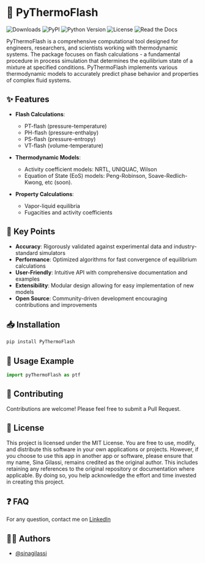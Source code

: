 # 🧪 PyThermoFlash

![Downloads](https://img.shields.io/pypi/dm/PyThermoFlash) ![PyPI](https://img.shields.io/pypi/v/PyThermoFlash) ![Python Version](https://img.shields.io/pypi/pyversions/PyThermoFlash.svg) ![License](https://img.shields.io/pypi/l/PyThermoFlash) ![Read the Docs](https://img.shields.io/readthedocs/PyThermoFlash)

PyThermoFlash is a comprehensive computational tool designed for engineers, researchers, and scientists working with thermodynamic systems. The package focuses on flash calculations - a fundamental procedure in process simulation that determines the equilibrium state of a mixture at specified conditions. PyThermoFlash implements various thermodynamic models to accurately predict phase behavior and properties of complex fluid systems.

## ✨ Features

- **Flash Calculations**:
  - PT-flash (pressure-temperature)
  - PH-flash (pressure-enthalpy)
  - PS-flash (pressure-entropy)
  - VT-flash (volume-temperature)

- **Thermodynamic Models**:
  - Activity coefficient models: NRTL, UNIQUAC, Wilson
  - Equation of State (EoS) models: Peng-Robinson, Soave-Redlich-Kwong, etc (soon).

- **Property Calculations**:
  - Vapor-liquid equilibria
  - Fugacities and activity coefficients

## 🔑 Key Points

- **Accuracy**: Rigorously validated against experimental data and industry-standard simulators
- **Performance**: Optimized algorithms for fast convergence of equilibrium calculations
- **User-Friendly**: Intuitive API with comprehensive documentation and examples
- **Extensibility**: Modular design allowing for easy implementation of new models
- **Open Source**: Community-driven development encouraging contributions and improvements

## 📥 Installation

```bash
pip install PyThermoFlash
```

## 🚀 Usage Example

```python
import pyThermoFlash as ptf
```

## 🤝 Contributing

Contributions are welcome! Please feel free to submit a Pull Request.

## 📝 License

This project is licensed under the MIT License. You are free to use, modify, and distribute this software in your own applications or projects. However, if you choose to use this app in another app or software, please ensure that my name, Sina Gilassi, remains credited as the original author. This includes retaining any references to the original repository or documentation where applicable. By doing so, you help acknowledge the effort and time invested in creating this project.

## ❓ FAQ

For any question, contact me on [LinkedIn](https://www.linkedin.com/in/sina-gilassi/)


## 👨‍💻 Authors

- [@sinagilassi](https://www.github.com/sinagilassi)
